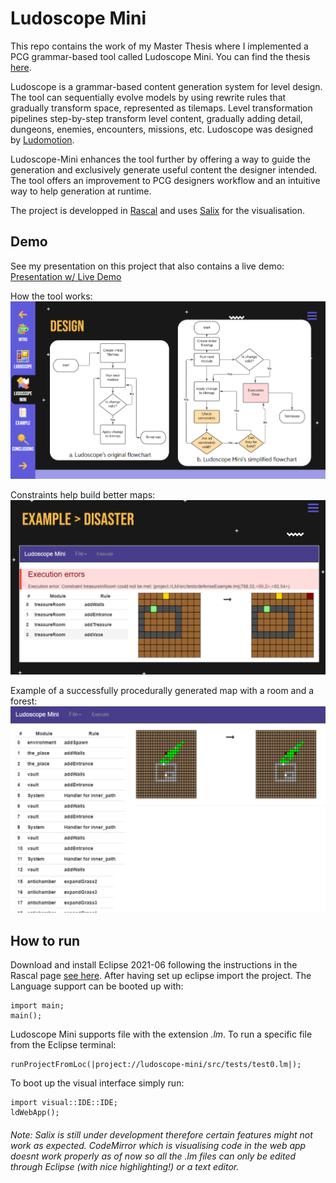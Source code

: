 # Ludoscope Mini

This repo contains the work of my Master Thesis where I implemented a PCG grammar-based tool called Ludoscope Mini. You can find the thesis [here](https://scripties.uba.uva.nl/search?id=record_52794).

Ludoscope is a grammar-based content generation system for level design. The tool can sequentially evolve models by using rewrite rules that gradually transform space, represented as tilemaps. Level
transformation pipelines step-by-step transform level content, gradually adding detail, dungeons, enemies, encounters, missions, etc. Ludoscope was designed by [Ludomotion](https://www.ludomotion.com/).

Ludoscope-Mini enhances the tool further by offering a way to guide the generation and exclusively generate useful content the designer intended. The tool offers an improvement to PCG designers workflow and an intuitive way to help generation at runtime.   

The project is developped in [Rascal](https://github.com/usethesource/rascal) and uses [Salix](https://github.com/usethesource/salix/tree/master/src/salix) for the visualisation.

## Demo
See my presentation on this project that also contains a live demo: [Presentation w/ Live Demo](https://docs.google.com/presentation/d/1387RVi-5UTOrVJuMibAJQ46U77o3A0rIzPalEXBfpY8/edit?usp=share_link)

How the tool works:
![](Diagrams.png)

Constraints help build better maps:
![](ConstraintHandlingSimple.png)

Example of a successfully procedurally generated map with a room and a forest:
![](CaseStudy4.png)

## How to run
Download and install Eclipse 2021-06 following the instructions in the Rascal page [see here](https://www.rascal-mpl.org/start/).
After having set up eclipse import the project.
The Language support can be booted up with:
```
import main;
main();
```
Ludoscope Mini supports file with the extension _.lm_. To run a specific file from the Eclipse terminal:
```
runProjectFromLoc(|project://ludoscope-mini/src/tests/test0.lm|);
``` 
 
To boot up the visual interface simply run:
```
import visual::IDE::IDE;
ldWebApp();
```
###### _Note:_ Salix is still under development therefore certain features might not work as expected. CodeMirror which is visualising code in the web app doesnt work properly as of now so all the .lm files can only be edited through Eclipse (with nice highlighting!) or a text editor.
